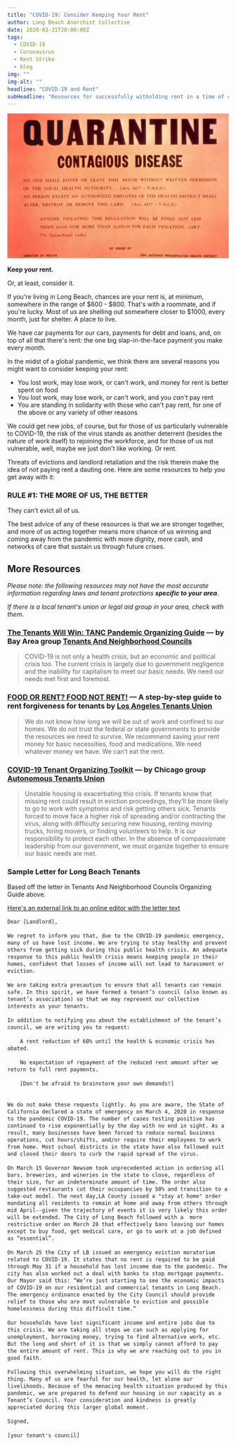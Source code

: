 ```yaml
---
title: "COVID-19: Consider Keeping Your Rent"
author: Long Beach Anarchist Collective
date: 2020-03-31T20:00:00Z
tags:
  - COVID-19
  - Coronavirus
  - Rent Strike
  - blog
img: ""
img-alt: ""
headline: "COVID-19 and Rent"
subHeadline: "Resources for successfully witholding rent in a time of crisis"
---
```


![""](./cdc-jRI67r_u-Jg-unsplash.jpg)

**Keep your rent.**

Or, at least, consider it.

If you're living in Long Beach, chances are your rent is, at minimum, somewhere in the range of $600 - $800. That's with a roommate, and if you're lucky. Most of us are shelling out somewhere closer to \$1000, every month, just for shelter. A place to live.

We have car payments for our cars, payments for debt and loans, and, on top of all that there's rent: the one big slap-in-the-face payment you make every month.

In the midst of a global pandemic, we think there are several reasons you might want to consider keeping your rent:

- You lost work, may lose work, or can't work, and money for rent is better spent on food
- You lost work, may lose work, or can't work, and you _can't_ pay rent
- You are standing in solidarity with those who can't pay rent, for one of the above or any variety of other reasons

We could get new jobs, of course, but for those of us particularly vulnerable to COVID-19, the risk of the virus stands as another deterrent (besides the nature of work itself) to rejoining the workforce, and for those of us not vulnerable, well, maybe we just don't like working. Or rent.

Threats of evictions and landlord retaliation and the risk therein make the idea of not paying rent a dauting one. Here are some resources to help you get away with it:

### RULE #1: THE MORE OF US, THE BETTER

They can't evict all of us.

The best advice of any of these resources is that we are stronger together, and more of us acting together means more chance of us winning and coming away from the pandemic with more dignity, more cash, and networks of care that sustain us through future crises.

## More Resources

_Please note: the following resources may not have the most accurate information regarding laws and tenant protections **specific to your area**._

_If there is a local tenant's union or legal aid group in your area, check with them._

### [The Tenants Will Win: TANC Pandemic Organizing Guide](https://docs.google.com/document/d/1osMMHmOn3nyhx3Or4HzKtRaeaRAyEDwnQRAtVDgt47c/edit) &mdash; by Bay Area group **[Tenants And Neighborhood Councils](https://baytanc.com/)**

> COVID-19 is not only a health crisis, but an economic and political crisis too. The current crisis is largely due to government negligence and the inability for capitalism to meet our basic needs. We need our needs met first and foremost.

### [FOOD OR RENT? FOOD NOT RENT!](https://docs.google.com/document/d/165eYVkW13yzrES7q5ZZaWVFSLFYqYnP2RBzhyQSRIWM/edit) &mdash; A step-by-step guide to rent forgiveness for tenants by **[Los Angeles Tenants Union](https://latenantsunion.org/en/)**

> We do not know how long we will be out of work and confined to our homes. We do not trust the federal or state governments to provide the resources we need to survive. We recommend saving your rent money for basic necessities, food and medications. We need whatever money we have. We can’t eat the rent.

### [COVID-19 Tenant Organizing Toolkit](https://docs.google.com/document/d/1sX0VYYXS0ygaQelcvfY2svhGE_z7Bv_rHHVwggNUfc9/edit) &mdash; by Chicago group **[Autonomous Tenants Union](https://twitter.com/AutonomousUnion)**

> Unstable housing is exacerbating this crisis. If tenants know that missing rent could result in eviction proceedings, they’ll be more likely to go to work with symptoms and risk getting others sick. Tenants forced to move face a higher risk of spreading and/or contracting the virus, along with difficulty securing new housing, renting moving trucks, hiring movers, or finding volunteers to help. It is our responsibility to protect each other. In the absence of compassionate leadership from our government, we must organize together to ensure our basic needs are met.

### Sample Letter for Long Beach Tenants

Based off the letter in Tenants And Neighborhood Councils Organizing Guide above.

[Here's an external link to an online editor with the letter text](https://pad.riseup.net/p/r.9e507769566c52708c97dc0525c986cc)

```
Dear [Landlord],

We regret to inform you that, due to the COVID-19 pandemic emergency, many of us have lost income. We are trying to stay healthy and prevent others from getting sick during this public health crisis. An adequate response to this public health crisis means keeping people in their homes, confident that losses of income will not lead to harassment or eviction.

We are taking extra precaution to ensure that all tenants can remain safe. In this spirit, we have formed a tenant’s council (also known as tenant’s association) so that we may represent our collective interests as your tenants.

In addition to notifying you about the establishment of the tenant’s council, we are writing you to request:

    A rent reduction of 60% until the health & economic crisis has abated.

    No expectation of repayment of the reduced rent amount after we return to full rent payments.

    [Don't be afraid to brainstorm your own demands!]


We do not make these requests lightly. As you are aware, the State of California declared a state of emergency on March 4, 2020 in response to the pandemic COVID-19. The number of cases testing positive has continued to rise exponentially by the day with no end in sight. As a result, many businesses have been forced to reduce normal business operations, cut hours/shifts, and/or require their employees to work from home. Most school districts in the state have also followed suit and closed their doors to curb the rapid spread of the virus.

On March 15 Governor Newsom took unprecedented action in ordering all bars, breweries, and wineries in the state to close, regardless of their size, for an indeterminate amount of time. The order also suggested restaurants cut their occupancies by 50% and transition to a take-out model. The next day,LA County issued a "stay at home" order mandating all residents to remain at home and away from others through mid April--given the trajectory of events it is very likely this order will be extended. The City of Long Beach followed with a  more restrictive order on March 28 that effectively bans leaving our homes except to buy food, get medical care, or go to work at a job defined as “essential”.

On March 25 the City of LB issued an emergency eviction moratorium related to COVID-19. It states that no rent is required to be paid through May 31 if a household has lost income due to the pandemic. The city has also worked out a deal with banks to stop mortgage payments. Our Mayor said this: “We’re just starting to see the economic impacts of COVID-19 on our residential and commercial tenants in Long Beach. The emergency ordinance enacted by the City Council should provide relief to those who are most vulnerable to eviction and possible homelessness during this difficult time.”

Our households have lost significant income and entire jobs due to this crisis. We are taking all steps we can such as applying for unemployment, borrowing money, trying to find alternative work, etc. But the long and short of it is that we simply cannot afford to pay the entire amount of rent. This is why we are reaching out to you in good faith.

Following this overwhelming situation, we hope you will do the right thing. Many of us are fearful for our health, let alone our livelihoods. Because of the menacing health situation produced by this pandemic, we are prepared to defend our housing in our capacity as a Tenant’s Council. Your consideration and kindness is greatly appreciated during this larger global moment.

Signed,

[your tenant's council]
```
